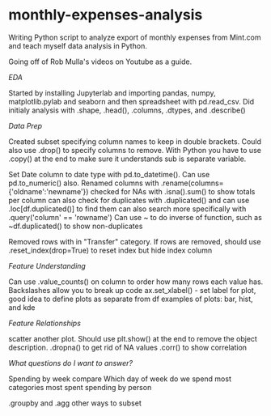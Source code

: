 <h1> monthly-expenses-analysis </h1>

Writing Python script to analyze export of monthly expenses from Mint.com and teach myself data analysis in Python.

Going off of Rob Mulla's videos on Youtube as a guide.

<i> EDA </i>

Started by installing Jupyterlab and importing pandas, numpy, matplotlib.pylab and seaborn
and then spreadsheet with pd.read_csv. Did initialy analysis with .shape, .head(), .columns,
.dtypes, and .describe()

<i> Data Prep </i>

Created subset specifying column names to keep in double brackets. Could also use .drop() to specify columns to remove.
With Python you have to use .copy() at the end to make sure it understands sub is separate variable.

Set Date column to date type with pd.to_datetime(). Can use pd.to_numeric() also. 
Renamed columns with .rename(columns={'oldname':'newname'})
checked for NAs with .isna().sum() to show totals per column
can also check for duplicates with .duplicated() and can use .loc[df.duplicated()] to find them
can also search more specifically with .query('column' == 'rowname')
Can use ~ to do inverse of function, such as ~df.duplicated() to show non-duplicates

Removed rows with in "Transfer" category.
If rows are removed, should use .reset_index(drop=True) to reset index but hide index column

<i> Feature Understanding </i>

Can use .value_counts() on column to order how many rows each value has.
Backslashes allow you to break up code
ax.set_xlabel() - set label for plot, good idea to define plots as separate from df
examples of plots: bar, hist, and kde

<i> Feature Relationships </i>

scatter another plot. Should use plt.show() at the end to remove the object description.
.dropna() to get rid of NA values
.corr() to show correlation

<i> What questions do I want to answer? </i>

Spending by week compare
Which day of week do we spend most
categories most spent
spending by person

.groupby and .agg other ways to subset

